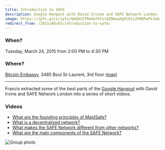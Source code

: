 ```yaml
---
title: Introduction to SAFE
description: Google Hangout with David Irvine and SAFE Network London.
image: https://ipfs.pics/ipfs/QmQ425fRekm76forQZQ6waXghC6tL2hMQPwFkJabxq6ywA
redirect_from: /2015/08/03/introduction-to-safe/
---
```


### When?
Tuesday, March 24, 2015 from 2:00 PM to 4:30 PM

### Where?
[Bitcoin Embassy](http://bitcoinembassy.ca/about-us/), 3485 Boul St-Laurent, 3rd floor ([map](https://goo.gl/maps/BfhfcmsDp8G2))

---

Francis extracted some of the best parts of the [Google Hangout](https://www.youtube.com/watch?v=0lBzrP3RMZg) with David Irvine and SAFE Network London into a series of short videos.

### Videos

* [What are the founding principles of MaidSafe?](https://www.youtube.com/watch?v=rWOB2WajfPY)
* [What is a decentralized network?](https://www.youtube.com/watch?v=dcRs6OgM6Yg)
* [What makes the SAFE Network different from other networks?](https://www.youtube.com/watch?v=05WuuFDZNtc)
* [What are the main components of the SAFE Network?](https://www.youtube.com/watch?v=Ty82fp8YeoQ)

![Group photo](https://ipfs.pics/ipfs/QmQ425fRekm76forQZQ6waXghC6tL2hMQPwFkJabxq6ywA)
